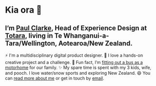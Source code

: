 <!--
**clarkepaul/clarkepaul** is a ✨ _special_ ✨ repository because its `README.md` (this file) appears on your GitHub profile.

Here are some ideas to get you started:

- 🔭 I’m currently working on ...
- 🌱 I’m currently learning ...
- 👯 I’m looking to collaborate on ...
- 🤔 I’m looking for help with ...
- 💬 Ask me about ...
- 📫 How to reach me: ...
- 😄 Pronouns: ...
- ⚡ Fun fact: ...
-->

# Kia ora 👋
## I’m [Paul Clarke](https://paulclarke.nz), Head of Experience Design at [Totara](https://totaralearning.com), living in Te Whanganui-a-Tara/Wellington, Aotearoa/New Zealand.

⚡ I'm a multidisciplinary digital product designer.
🌱 I love a hands-on creative project and a challenge.
🔭 Fun fact, I’m [fitting out a bus as a motorhome](http://www.dustyandthesardines.nz) for our family.
✨ My spare time is spent with my 3 kids, wife, and pooch. I love water/snow sports and exploring New Zealand.
😄 You can [read more about me](http://www.paulclarke.nz) or get in touch by [email](mailto:2paulclarke@gmail.com).
